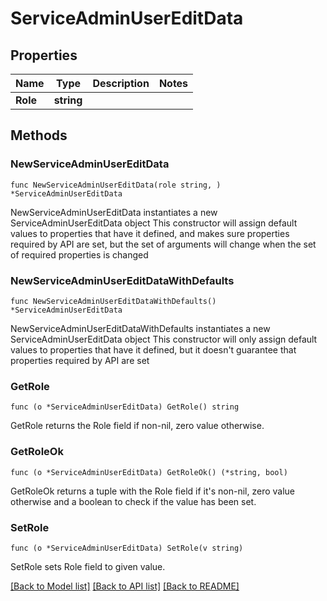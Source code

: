 # ServiceAdminUserEditData

## Properties

Name | Type | Description | Notes
------------ | ------------- | ------------- | -------------
**Role** | **string** |  | 

## Methods

### NewServiceAdminUserEditData

`func NewServiceAdminUserEditData(role string, ) *ServiceAdminUserEditData`

NewServiceAdminUserEditData instantiates a new ServiceAdminUserEditData object
This constructor will assign default values to properties that have it defined,
and makes sure properties required by API are set, but the set of arguments
will change when the set of required properties is changed

### NewServiceAdminUserEditDataWithDefaults

`func NewServiceAdminUserEditDataWithDefaults() *ServiceAdminUserEditData`

NewServiceAdminUserEditDataWithDefaults instantiates a new ServiceAdminUserEditData object
This constructor will only assign default values to properties that have it defined,
but it doesn't guarantee that properties required by API are set

### GetRole

`func (o *ServiceAdminUserEditData) GetRole() string`

GetRole returns the Role field if non-nil, zero value otherwise.

### GetRoleOk

`func (o *ServiceAdminUserEditData) GetRoleOk() (*string, bool)`

GetRoleOk returns a tuple with the Role field if it's non-nil, zero value otherwise
and a boolean to check if the value has been set.

### SetRole

`func (o *ServiceAdminUserEditData) SetRole(v string)`

SetRole sets Role field to given value.



[[Back to Model list]](../README.md#documentation-for-models) [[Back to API list]](../README.md#documentation-for-api-endpoints) [[Back to README]](../README.md)


